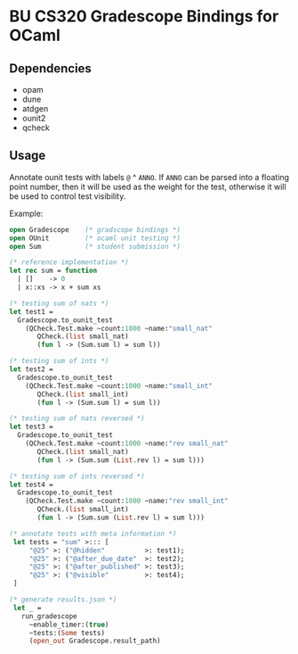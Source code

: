 # BU CS320 Gradescope Bindings for OCaml

## Dependencies

* opam
* dune
* atdgen
* ounit2
* qcheck

## Usage

Annotate ounit tests with labels `@` ^ `ANNO`. If `ANNO` can be parsed into a floating point number, then it will be used as the weight for the test, otherwise it will be used to control test visibility.

Example:

``` ocaml
open Gradescope    (* gradscope bindings *)
open OUnit         (* ocaml unit testing *)
open Sum           (* student submission *)

(* reference implementation *)
let rec sum = function
  | []    -> 0
  | x::xs -> x + sum xs

(* testing sum of nats *)
let test1 =
  Gradescope.to_ounit_test
    (QCheck.Test.make ~count:1000 ~name:"small_nat"
       QCheck.(list small_nat)
       (fun l -> (Sum.sum l) = sum l))

(* testing sum of ints *)
let test2 =
  Gradescope.to_ounit_test
    (QCheck.Test.make ~count:1000 ~name:"small_int"
       QCheck.(list small_int)
       (fun l -> (Sum.sum l) = sum l))

(* testing sum of nats reversed *)
let test3 =
  Gradescope.to_ounit_test
    (QCheck.Test.make ~count:1000 ~name:"rev small_nat"
       QCheck.(list small_nat)
       (fun l -> (Sum.sum (List.rev l) = sum l)))

(* testing sum of ints reversed *)
let test4 =
  Gradescope.to_ounit_test
    (QCheck.Test.make ~count:1000 ~name:"rev small_int"
       QCheck.(list small_int)
       (fun l -> (Sum.sum (List.rev l) = sum l)))

(* annotate tests with meta information *)
 let tests = "sum" >::: [
     "@25" >: ("@hidden"          >: test1);
     "@25" >: ("@after_due_date"  >: test2);
     "@25" >: ("@after_published" >: test3);
     "@25" >: ("@visible"         >: test4);
 ]

(* generate results.json *)
 let _ =
   run_gradescope
     ~enable_timer:(true)
     ~tests:(Some tests)
     (open_out Gradescope.result_path)
```


